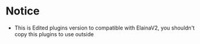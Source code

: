 # Notice

- This is Edited plugins version to compatible with ElainaV2, you shouldn't copy this plugins to use outside